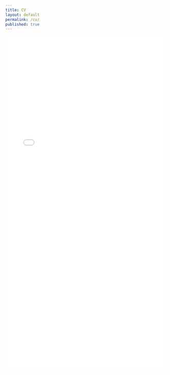 ```yaml
---
title: CV
layout: default
permalink: /cv/
published: true
---
```


<embed
src="{{ site.baseurl }}/pdfs/cv/cv.pdf"
width="100%"
height="1050px"
/>
